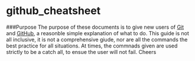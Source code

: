 # github_cheatsheet

###Purpose
The purpose of these documents is to give new users of [Git](https://github.com/aric87/github_cheatsheet/blob/master/git-cheat-sheet.md) and [GitHub](https://github.com/aric87/github_cheatsheet/blob/master/github-cheat-sheet.md), a reasonble simple explanation of what to do.
This guide is not all inclusive, it is not a comprehensive giude, nor are all the commands the best practice for all situations. 
At times, the commnads given are used strictly to be a catch all, to ensue the user will not fail.
Cheers
